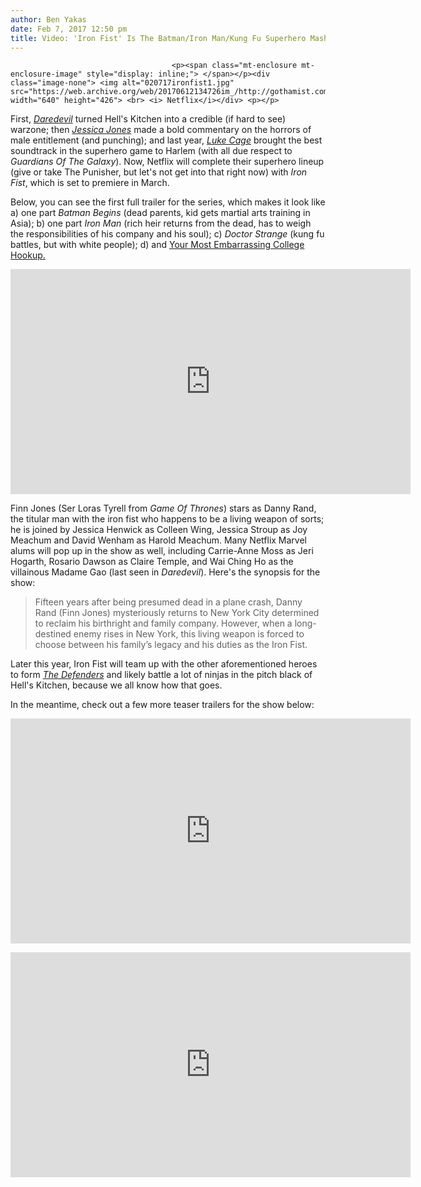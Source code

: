 ```yaml
---
author: Ben Yakas
date: Feb 7, 2017 12:50 pm
title: Video: 'Iron Fist' Is The Batman/Iron Man/Kung Fu Superhero Mashup Of 2017
---
```


	
										<p><span class="mt-enclosure mt-enclosure-image" style="display: inline;"> </span></p><div class="image-none"> <img alt="020717ironfist1.jpg" src="https://web.archive.org/web/20170612134726im_/http://gothamist.com/attachments/byakas/020717ironfist1.jpg" width="640" height="426"> <br> <i> Netflix</i></div> <p></p>

<p>First, <a href="https://web.archive.org/web/20170612134726/http://gothamist.com/tags/daredevil"><em>Daredevil</em></a> turned Hell&apos;s Kitchen into a credible (if hard to see) warzone; then <a href="https://web.archive.org/web/20170612134726/http://gothamist.com/tags/jessicajones"><em>Jessica Jones</em></a> made a bold commentary on the horrors of male entitlement (and punching); and last year, <a href="https://web.archive.org/web/20170612134726/http://gothamist.com/tags/lukecage"><em>Luke Cage</em></a> brought the best soundtrack in the superhero game to Harlem (with all due respect to <em>Guardians Of The Galaxy</em>). Now, Netflix will complete their superhero lineup (give or take The Punisher, but let&apos;s not get into that right now) with <em>Iron Fist</em>, which is set to premiere in March. </p>

<p>Below, you can see the first full trailer for the series, which makes it look like a) one part <em>Batman Begins</em> (dead parents, kid gets martial arts training in Asia); b) one part <em>Iron Man</em> (rich heir returns from the dead, has to weigh the responsibilities of his company and his soul); c) <em>Doctor Strange</em> (kung fu battles, but with white people); d) and <a href="https://web.archive.org/web/20170612134726/https://twitter.com/alisonwillmore/status/828993086479011841">Your Most Embarrassing College Hookup.</a> </p>

<p><iframe width="640" height="360" src="https://web.archive.org/web/20170612134726if_/https://www.youtube.com/embed/f9OKL5no-S0" frameborder="0" allowfullscreen></iframe></p>

<p>Finn Jones (Ser Loras Tyrell from <em>Game Of Thrones</em>) stars as Danny Rand, the titular man with the iron fist who happens to be a living weapon of sorts; he is joined by Jessica Henwick as Colleen Wing, Jessica Stroup as Joy Meachum and David Wenham as Harold Meachum. Many Netflix Marvel alums will pop up in the show as well, including Carrie-Anne Moss as Jeri Hogarth, Rosario Dawson as Claire Temple, and Wai Ching Ho as the villainous Madame Gao (last seen in <em>Daredevil</em>). Here&apos;s the synopsis for the show:</p>

<blockquote>Fifteen years after being presumed dead in a plane crash, Danny Rand (Finn Jones) mysteriously returns to New York City determined to reclaim his birthright and family company. However, when a long-destined enemy rises in New York, this living weapon is forced to choose between his family&#x2019;s legacy and his duties as the Iron Fist. </blockquote>

<p>Later this year, Iron Fist will team up with the other aforementioned heroes to form <a href="https://web.archive.org/web/20170612134726/http://ew.com/tv/2017/01/18/defenders-marvel-netflix-ew-coverage/"><em>The Defenders</em></a> and likely battle a lot of ninjas in the pitch black of Hell&apos;s Kitchen, because we all know how that goes.</p>

<p>In the meantime, check out a few more teaser trailers for the show below:</p>

<p><iframe width="640" height="360" src="https://web.archive.org/web/20170612134726if_/https://www.youtube.com/embed/0sEJeWB3RA8" frameborder="0" allowfullscreen></iframe></p>

<p><iframe width="640" height="360" src="https://web.archive.org/web/20170612134726if_/https://www.youtube.com/embed/QCSPda7xQ3s" frameborder="0" allowfullscreen></iframe><br>
</p>					
										
									
				